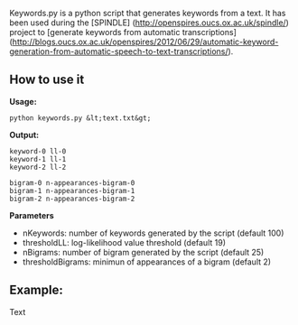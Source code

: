 Keywords.py is a python script that generates keywords from a text. 
It has been used during the [SPINDLE] 
(http://openspires.oucs.ox.ac.uk/spindle/) project to [generate keywords
 from automatic transcriptions] 
(http://blogs.oucs.ox.ac.uk/openspires/2012/06/29/automatic-keyword-generation-from-automatic-speech-to-text-transcriptions/).
 


## How to use it

**Usage:** 
    
    python keywords.py &lt;text.txt&gt;

**Output:**


    keyword-0 ll-0
    keyword-1 ll-1
    keyword-2 ll-2
    
    bigram-0 n-appearances-bigram-0
    bigram-1 n-appearances-bigram-1
    bigram-2 n-appearances-bigram-2


**Parameters**

- nKeywords: number of keywords generated by the script (default 100)
- thresholdLL: log-likelihood value threshold (default 19)
- nBigrams: number of bigram generated by the script (default 25)
- thresholdBigrams: minimun of appearances of a bigram (default 2)



## Example:

Text